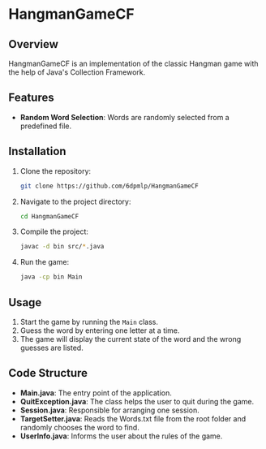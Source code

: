 # HangmanGameCF

## Overview
HangmanGameCF is an implementation of the classic Hangman game with the help of Java's Collection Framework.

## Features
- **Random Word Selection**: Words are randomly selected from a predefined file.

## Installation
1. Clone the repository:
    ```sh
    git clone https://github.com/6dpmlp/HangmanGameCF
    ```
2. Navigate to the project directory:
    ```sh
    cd HangmanGameCF
    ```
3. Compile the project:
    ```sh
    javac -d bin src/*.java
    ```
4. Run the game:
    ```sh
    java -cp bin Main
    ```

## Usage
1. Start the game by running the `Main` class.
2. Guess the word by entering one letter at a time.
3. The game will display the current state of the word and the wrong guesses are listed.

## Code Structure
- **Main.java**: The entry point of the application.
- **QuitException.java**: The class helps the user to quit during the game.
- **Session.java**: Responsible for arranging one session.
- **TargetSetter.java**: Reads the Words.txt file from the root folder and randomly chooses the word to find.
- **UserInfo.java**: Informs the user about the rules of the game.
